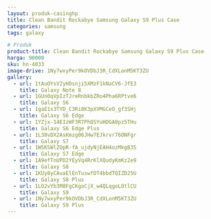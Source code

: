 ```yaml
---
layout: produk-casinghp
title: Clean Bandit Rockabye Samsung Galaxy S9 Plus Case
categories: samsung
tags: galaxy

# Produk
product-title: Clean Bandit Rockabye Samsung Galaxy S9 Plus Case
harga: 90000
sku: hn-4033
image-drive: 1Ny7wxyPer9kOVDbJ3R_CdXLonM5KT3ZU
gallery:
  - url: 1tAuOYsV2yHOsnji5XMzF1kNaCV6-JfE3
    title: Galaxy Note 8
  - url: 1GUn0qVpIzTJreRnbkbZRo4Pha6RPtve6
    title: Galaxy S6
  - url: 1gaE1s3TYD_C3Ri8K3pXVMGCeO_gf3SHj
    title: Galaxy S6 Edge
  - url: 1YZjx-14EIzWF3R7PhQSYuHDGA0pz5THu
    title: Galaxy S6 Edge Plus
  - url: 1L38vDX2AsKmzg06JHw7EJkrvr76ONFgr
    title: Galaxy S7
  - url: 1WSKSWlZOpR-fA_ujdyNjEAH4ozMkgB3S
    title: Galaxy S7 Edge
  - url: 1A9efTnUPD2YEyVq4RrKlXQudyKmKz2e9
    title: Galaxy S8
  - url: 1KUy8yCAuaElEnTuswfDT4bbdTQIZD25U
    title: Galaxy S8 Plus
  - url: 1LO2vYb3M8FgCKgoCjX_w4QLqgoLOtlCU
    title: Galaxy S9
  - url: 1Ny7wxyPer9kOVDbJ3R_CdXLonM5KT3ZU
    title: Galaxy S9 Plus
---
```

